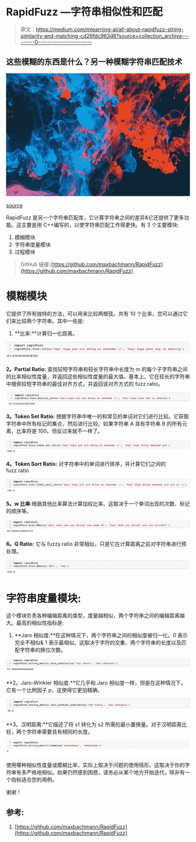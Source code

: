# RapidFuzz —字符串相似性和匹配

> 原文：<https://medium.com/mlearning-ai/all-about-rapidfuzz-string-similarity-and-matching-cd26fdc963d8?source=collection_archive---------0----------------------->

## 这些模糊的东西是什么？另一种模糊字符串匹配技术

![](img/200195d3d0b399bda4af9c6f7a783bc4.png)

[source](https://unsplash.com/s/photos/abstract)

RapidFuzz 是另一个字符串匹配库，它计算字符串之间的差异&它还提供了更多功能。这主要是用 C++编写的，以使字符串匹配工作得更快。有 3 个主要模块:

1.  模糊模块
2.  字符串度量模块
3.  过程模块

> GitHub 链接:[https://github.com/maxbachmann/RapidFuzz](https://github.com/maxbachmann/RapidFuzz)

# **模糊模块**

它提供了所有独特的方法，可以用来比较两根弦。共有 10 个比率，您可以通过它们来比较两个字符串。其中一些是:

1.  **比率:**计算归一化距离。

![](img/497a9330a6993efe9169878158a68adb.png)

**2。Partial Ratio:** 查找较短字符串和较长字符串中长度为 m 的每个子字符串之间的比率相似性度量，并返回这些相似性度量的最大值。基本上，它在较长的字符串中搜索较短字符串的最佳对齐方式，并返回该对齐方式的 fuzz.ratio。

![](img/0d51bb03baadecc1a164d77d2bdf7006.png)

**3。Token Set Ratio:** 根据字符串中唯一的和常见的单词对它们进行比较。它获取字符串中所有标记的集合，然后进行比较。如果字符串 A 具有字符串 B 的所有元素，比率将是 100。但反过来就不一样了。

![](img/04b48aca4eda8f3c492a94853d17d878.png)

**4。Token Sort Ratio:** 对字符串中的单词进行排序，并计算它们之间的 fuzz.ratio

![](img/9e40c5e449bb71f33cf4e94c03bde7b3.png)

**5。w 比率**:根据其他比率算法计算加权比率。这取决于一个单词出现的次数、标记的顺序等。

![](img/48bfbe1a231e01e04b67f082ab041abd.png)

**6。Q Ratio:** 它与 fuzzy.ratio 非常相似，只是它在计算距离之前对字符串进行预处理。

![](img/4dfc18dae70f309f42bae6b1ded86451.png)

# **字符串度量模块:**

这个模块负责各种编辑距离的类型，度量越相似，两个字符串之间的编辑距离越大。最高的相似性指标是:

1.  **Jaro 相似度:**在这种情况下，两个字符串之间的相似度被归一化。0 表示完全不相似& 1 表示最相似。这取决于字符的交集、两个字符串的长度以及匹配字符串的换位次数。

![](img/9c42255914d4c7efd74328f128f7e0fb.png)

**2。Jaro-Winkler 相似度:**它几乎和 Jaro 相似度一样，但是在这种情况下，它有一个比例因子 p，这使得它更加精确。

![](img/44a250d2682f2fb5e59f8ef7d08b0e6f.png)

**3。汉明距离:**它描述了将 s1 转化为 s2 所需的最小置换量。对于汉明距离比较，两个字符串需要具有相同的长度。

![](img/90fc0076f2bc48a8faafa0a0f963a162.png)

使用哪种相似性度量或模糊比率，实际上取决于问题的使用情形。这取决于你的字符串有多严格地相似。如果仍然感到困惑，请务必从某个地方开始迭代，除非有一个指标适合您的用例。

谢谢！

## 参考:

1.  [https://github.com/maxbachmann/RapidFuzz](https://github.com/maxbachmann/RapidFuzz)